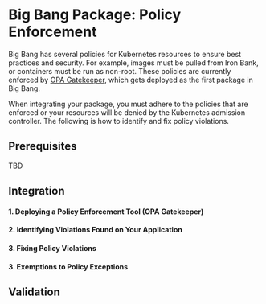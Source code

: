 # Big Bang Package: Policy Enforcement

Big Bang has several policies for Kubernetes resources to ensure best practices and security.  For example, images must be pulled from Iron Bank, or containers must be run as non-root.  These policies are currently enforced by [OPA Gatekeeper](https://repo1.dso.mil/platform-one/big-bang/apps/core/policy), which gets deployed as the first package in Big Bang.

When integrating your package, you must adhere to the policies that are enforced or your resources will be denied by the Kubernetes admission controller.  The following is how to identify and fix policy violations.

## Prerequisites

TBD

## Integration

#### 1. Deploying a Policy Enforcement Tool (OPA Gatekeeper)  
#### 2. Identifying Violations Found on Your Application
#### 3. Fixing Policy Violations
#### 3. Exemptions to Policy Exceptions


## Validation
